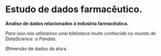 # Estudo de dados farmacêutico.

**Analise de dados relacionados à industria farmacêutica.**

 *Para isso nós utilizamos uma biblioteca muito conhecida no mundo de DataScience: o Pandas.*
  
@Imersão de dados da alura.

